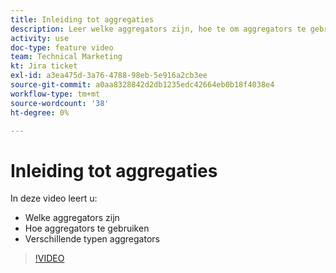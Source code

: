 ```yaml
---
title: Inleiding tot aggregaties
description: Leer welke aggregators zijn, hoe te om aggregators te gebruiken, en de verschillende types van aggregators in [!DNL Adobe Workfront Fusion].
activity: use
doc-type: feature video
team: Technical Marketing
kt: Jira ticket
exl-id: a3ea475d-3a76-4788-98eb-5e916a2cb3ee
source-git-commit: a0aa8328842d2db1235edc42664eb0b18f4038e4
workflow-type: tm+mt
source-wordcount: '38'
ht-degree: 0%

---
```


# Inleiding tot aggregaties

In deze video leert u:

* Welke aggregators zijn
* Hoe aggregators te gebruiken
* Verschillende typen aggregators

>[!VIDEO](https://video.tv.adobe.com/v/335279/?quality=12)
